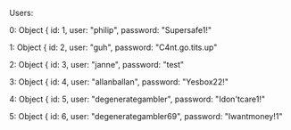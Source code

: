 Users:

0: Object { id: 1, user: "philip", password: "Supersafe1!" 

1: Object { id: 2, user: "guh", password: "C4nt.go.tits.up" 

2: Object { id: 3, user: "janne", password: "test" 

3: Object { id: 4, user: "allanballan", password: "Yesbox22!" 

4: Object { id: 5, user: "degenerategambler", password: "Idon'tcare1!" 

5: Object { id: 6, user: "degenerategambler69", password: "Iwantmoney!1" 

